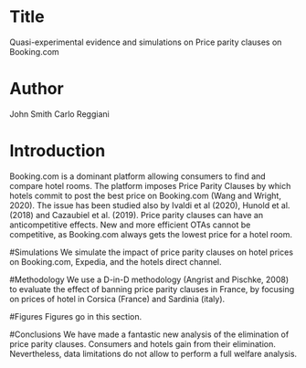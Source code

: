 # Title 

Quasi-experimental evidence and simulations on Price parity clauses on Booking.com

# Author
John Smith
Carlo Reggiani

# Introduction
Booking.com is a dominant platform allowing consumers to find and compare hotel rooms.
The platform imposes Price Parity Clauses by which hotels commit to post the best price
on Booking.com (Wang and Wright, 2020). 
The issue has been studied also by Ivaldi et al (2020), Hunold et al. (2018) and Cazaubiel et al. (2019). 
Price parity clauses can have an anticompetitive effects. 
New and more efficient OTAs cannot be competitive, 
as Booking.com always gets the lowest price for a hotel room.

#Simulations
We simulate the impact of price parity clauses on hotel prices on
Booking.com, Expedia, and the hotels direct channel.

#Methodology
We use a D-in-D methodology (Angrist and Pischke, 2008) to evaluate the effect of 
banning price parity clauses in France, by focusing on prices of hotel in 
Corsica (France) and Sardinia (italy).

#Figures 
Figures go in this section.

#Conclusions
We have made a fantastic new analysis of the elimination of price parity clauses.
Consumers and hotels gain from their elimination.
Nevertheless, data limitations do not allow to perform a full welfare analysis.